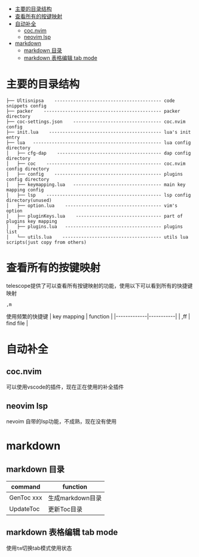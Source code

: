 
<!-- vim-markdown-toc GFM -->

* [主要的目录结构](#主要的目录结构)
* [查看所有的按键映射](#查看所有的按键映射)
* [自动补全](#自动补全)
    * [coc.nvim](#cocnvim)
    * [neovim lsp](#neovim-lsp)
* [markdown](#markdown)
    * [markdown 目录](#markdown-目录)
    * [markdown 表格编辑 tab mode](#markdown-表格编辑-tab-mode)

<!-- vim-markdown-toc -->
# 主要的目录结构
```
├── Ultisnipsa    ---------------------------------------- code snippets config
├── packer    -------------------------------------------- packer directory
├── coc-settings.json    --------------------------------- coc.nvim config
├── init.lua    ------------------------------------------ lua's init entry
├── lua   ------------------------------------------------ lua config directory
│   ├── cfg-dap    --------------------------------------- dap config directory
│   ├── coc    ------------------------------------------- coc.nvim config directory
│   ├── config    ---------------------------------------- plugins config directory
│   ├── keymapping.lua   --------------------------------- main key mapping config
│   ├── lsp    ------------------------------------------- lsp config directory(unused)
│   ├── option.lua    ------------------------------------ vim's option
│   ├── pluginKeys.lua    -------------------------------- part of plugins key mapping
│   ├── plugins.lua   ------------------------------------ plugins list
│   └── utils.lua    ------------------------------------- utils lua scripts(just copy from others)
```

# 查看所有的按键映射

telescope提供了可以查看所有按键映射的功能，使用以下可以看到所有的快捷键映射
```
,m
```
使用频繁的快捷键
| key mapping | function  |
|-------------|-----------|
| ,ff         | find file |

# 自动补全

## coc.nvim
可以使用vscode的插件，现在正在使用的补全插件

## neovim lsp 
nevoim 自带的lsp功能，不成熟，现在没有使用

# markdown

## markdown 目录

| command    | function         |
|------------|------------------|
| GenToc xxx | 生成markdown目录 |
| UpdateToc  | 更新Toc目录      |

## markdown 表格编辑 tab mode
使用`tm`切换tab模式使用状态

